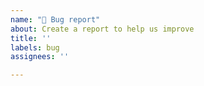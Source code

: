 ```yaml
---
name: "🐛 Bug report"
about: Create a report to help us improve
title: ''
labels: bug
assignees: ''

---
```




